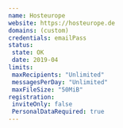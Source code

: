 ```yaml
---
name: Hosteurope
website: https://hosteurope.de
domains: (custom)
credentials: emailPass 
status:
 state: OK
 date: 2019-04
limits:
 maxRecipients: "Unlimited"
 messagesPerDay: "Unlimited"
 maxFileSize: "50MiB"
registration:
 inviteOnly: false
 PersonalDataRequired: true
---
```

